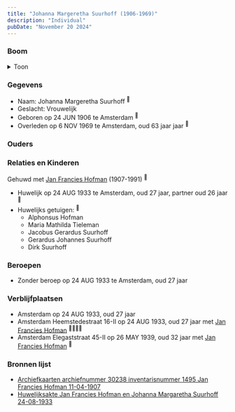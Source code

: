 ```yaml
---
title: "Johanna Margeretha Suurhoff (1906-1969)"
description: "Individual"
pubDate: "November 20 2024"
---
```


### Boom
<details><summary>Toon</summary>

![test](https://www.plantuml.com/plantuml/svg/bP9DQm8n48Rl-HL3FVGaxBfLKKJKuhOLQgMjlShiPdJ3vaEIBBA8_xtnWselXTx2v7rdddUOaVDeVQKaSwNGMxIe8CEyt5XJQVvefB7WBMeNlaXxLWXEa0kRIpg_IMrz3OfKHjQTIywJ9UFhBR6Rhhb4vs3F061YB2VxMOYyrEJSOA1GwE4G4dPWx1uMfr6EiRFbRcOAr1hX5UqcTFO5maTLsSAirtU03bwYgDLDuATD8vrCasaIPktNWYG_mA2VOLQlCkEzfFuGMWymMyuXxaKT6AiZBqTretPb9UKADL_brZYNcO0PR1sOltq5LwTtupfSEL536dQL2tBmRDOAzPMl1T2O9caxdVp15SSmNhmVkRh_uOf3dF4nJY_-1NRX6lHtnBdGctFoyV8fI9Fan9P6KTHhGqEAJU5hajBi0j-1NNRQR5uKx1BYMc0ZqZmSpZS0)
</details>

### Gegevens
- Naam: Johanna Margeretha Suurhoff <sup><a href="../s00452/" style="text-decoration:none" title="Archiefkaarten archiefnummer 30238 inventarisnummer 1495 Jan Francies Hofman 11-04-1907">:link:</a></sup>
- Geslacht: Vrouwelijk
- Geboren op 24 JUN 1906 te Amsterdam <sup><a href="../s00452/" style="text-decoration:none" title="Archiefkaarten archiefnummer 30238 inventarisnummer 1495 Jan Francies Hofman 11-04-1907">:link:</a></sup>
- Overleden op 6 NOV 1969 te Amsterdam, oud 63 jaar jaar <sup><a href="../s00452/" style="text-decoration:none" title="Archiefkaarten archiefnummer 30238 inventarisnummer 1495 Jan Francies Hofman 11-04-1907">:link:</a></sup>

### Ouders

### Relaties en Kinderen

Gehuwd met [Jan Francies Hofman](../i00272/) (1907-1991) <sup><a href="../s00452/" style="text-decoration:none" title="Archiefkaarten archiefnummer 30238 inventarisnummer 1495 Jan Francies Hofman 11-04-1907">:link:</a></sup>
- Huwelijk op 24 AUG 1933 te Amsterdam, oud 27 jaar, partner oud 26 jaar <sup><a href="../s00452/" style="text-decoration:none" title="Archiefkaarten archiefnummer 30238 inventarisnummer 1495 Jan Francies Hofman 11-04-1907">:link:</a></sup>
- Huwelijks getuigen:  <sup><a href="../s00452/" style="text-decoration:none" title="Archiefkaarten archiefnummer 30238 inventarisnummer 1495 Jan Francies Hofman 11-04-1907">:link:</a></sup>
  - Alphonsus Hofman
  - Maria Mathilda Tieleman
  - Jacobus Gerardus Suurhoff
  - Gerardus Johannes Suurhoff
  - Dirk Suurhoff

### Beroepen
- Zonder beroep op 24 AUG 1933 te Amsterdam, oud 27 jaar 

### Verblijfplaatsen
- Amsterdam  op 24 AUG 1933, oud 27 jaar  
- Amsterdam Heemstedestraat 16-II op 24 AUG 1933, oud 27 jaar met [Jan Francies Hofman](../i00272/) <sup><a href="../s00452/" style="text-decoration:none" title="Archiefkaarten archiefnummer 30238 inventarisnummer 1495 Jan Francies Hofman 11-04-1907">:link:</a><a href="../s00454/" style="text-decoration:none" title="Huwelijksakte Jan Francies Hofman en Johanna Margaretha Suurhoff 24-08-1933">:link:</a><a href="../s00454/" style="text-decoration:none" title="Huwelijksakte Jan Francies Hofman en Johanna Margaretha Suurhoff 24-08-1933">:link:</a><a href="../s00454/" style="text-decoration:none" title="Huwelijksakte Jan Francies Hofman en Johanna Margaretha Suurhoff 24-08-1933">:link:</a></sup>
- Amsterdam Elegaststraat 45-II op 26 MAY 1939, oud 32 jaar met [Jan Francies Hofman](../i00272/) <sup><a href="../s00452/" style="text-decoration:none" title="Archiefkaarten archiefnummer 30238 inventarisnummer 1495 Jan Francies Hofman 11-04-1907">:link:</a></sup>

### Bronnen lijst
- [Archiefkaarten archiefnummer 30238 inventarisnummer 1495 Jan Francies Hofman 11-04-1907](../s00452/)
- [Huwelijksakte Jan Francies Hofman en Johanna Margaretha Suurhoff 24-08-1933](../s00454/)